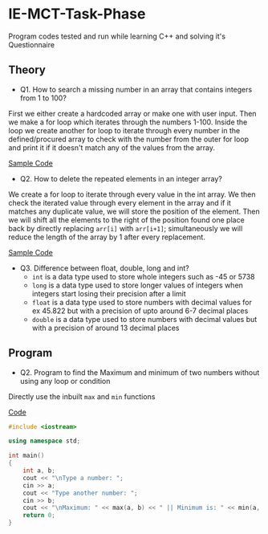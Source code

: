 # IE-MCT-Task-Phase

Program codes tested and run while learning C++ and solving it's Questionnaire

## Theory

- Q1. How to search a missing number in an array that contains integers from 1 to 100?

First we either create a hardcoded array or make one with user input.
Then we make a for loop which iterates through the numbers 1-100. Inside the loop we create another for loop to iterate through every number in the defined/procured array to check with the number from the outer for loop and print it if it doesn't match any of the values from the array.

[Sample Code](/Theory_Codes/Q1/testing.cpp)

- Q2. How to delete the repeated elements in an integer array?

We create a for loop to iterate through every value in the int array. We then check the iterated value through every element in the array and if it matches any duplicate value, we will store the position of the element.
Then we will shift all the elements to the right of the position found one place back by directly replacing `arr[i]` with `arr[i+1]`; simultaneously we will reduce the length of the array by 1 after every replacement.

[Sample Code](/Theory_Codes/Q2/testing.cpp)

- Q3. Difference between float, double, long and int?
    - `int` is a data type used to store whole integers such as -45 or 5738
    - `long` is a data type used to store longer values of integers when integers start losing their precision after a limit
    - `float` is a data type used to store numbers with decimal values for ex 45.822 but with a precision of upto around 6-7 decimal places
    - `double` is a data type used to store numbers with decimal values but with a precision of around 13 decimal places

## Program

- Q2. Program to find the Maximum and minimum of two numbers without using any loop or condition

Directly use the inbuilt `max` and `min` functions 

[Code](/Program_Codes/Q2/testing.cpp)

```cpp
#include <iostream>

using namespace std;

int main()
{
    int a, b;
    cout << "\nType a number: ";
    cin >> a;
    cout << "Type another number: ";
    cin >> b;
    cout << "\nMaximum: " << max(a, b) << " || Minimum is: " << min(a, b) << "\n\n";
    return 0;
}
```
